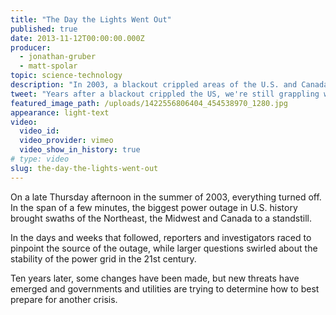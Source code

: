 ```yaml
---
title: "The Day the Lights Went Out"
published: true
date: 2013-11-12T00:00:00.000Z
producer:
  - jonathan-gruber
  - matt-spolar
topic: science-technology
description: "In 2003, a blackout crippled areas of the U.S. and Canada, leaving some 50 million people in the dark. Ten years later, we are still grappling with concerns over the vulnerability of our power grid."
tweet: "Years after a blackout crippled the US, we're still grappling with the vulnerability of our grid:"
featured_image_path: /uploads/1422556806404_454538970_1280.jpg
appearance: light-text
video:
  video_id:
  video_provider: vimeo
  video_show_in_history: true
# type: video
slug: the-day-the-lights-went-out
---
```


On a late Thursday afternoon in the summer of 2003, everything turned off. In the span of a few minutes, the biggest power outage in U.S. history brought swaths of the Northeast, the Midwest and Canada to a standstill.

In the days and weeks that followed, reporters and investigators raced to pinpoint the source of the outage, while larger questions swirled about the stability of the power grid in the 21st century.

Ten years later, some changes have been made, but new threats have emerged and governments and utilities are trying to determine how to best prepare for another crisis.

